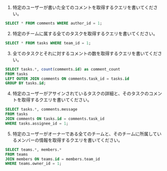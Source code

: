 1. 特定のユーザーが書いた全てのコメントを取得するクエリを書いてください。
```sql
SELECT * FROM comments WHERE author_id = 1;
```

2. 特定のチームに属する全てのタスクを取得するクエリを書いてください。
```sql
SELECT * FROM tasks WHERE team_id = 1;
```

3. 全てのタスクとそれに対するコメントの数を取得するクエリを書いてください。
```sql
SELECT tasks.*, count(comments.id) as comment_count
FROM tasks
LEFT OUTER JOIN comments ON comments.task_id = tasks.id
GROUP BY tasks.id;
```

4. 特定のユーザーがアサインされているタスクの詳細と、そのタスクのコメントを取得するクエリを書いてください。
```sql
SELECT tasks.*, comments.message
FROM tasks
JOIN comments ON tasks.id = comments.task_id
WHERE tasks.assignee_id = 1;
```

5. 特定のユーザーがオーナーである全てのチームと、そのチームに所属しているメンバーの情報を取得するクエリを書いてください。
```sql
SELECT teams.*, members.*
FROM teams
JOIN members ON teams.id = members.team_id
WHERE teams.owner_id = 1;
```
